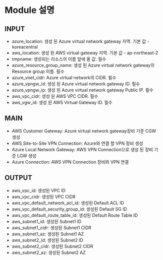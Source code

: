 # Module 설명

## INPUT

- azure_location: 생성 된 Azure virtual network gateway 지역. 기본 값 - koreacentral
- aws_location: 생성 된 AWS virtual gateway 지역. 기본 값 - ap-northeast-2
- tmpname: 생성되는 리소스의 이름 앞에 올 값. 필수
- azure_resource_group_name: 생성 된 Azure virtual network gateway의 Resource group 이름. 필수
- azure_vnet_cidr: Azure virtual network의 CIDR. 필수
- azure_vpngw_id: 생성 된 Azure virtual network gateway ID. 필수
- azure_vpngw_ip: 생성 된 Azure virtual network gateway Public IP. 필수
- aws_vpc_cidr: 생성 된 AWS VPC CIDR. 필수
- aws_vgw_id: 생성 된 AWS Virtual Gateway ID. 필수

## MAIN

- AWS Customer Gateway: Azure virtual network gateway장비 기준 CGW 생성
- AWS Site-to-Site VPN Connection: Azure와 연결 할 VPN 장비 생성
- Azure Local Network Gateway: AWS VPN Connection으로 생성 된 장비 기준 LGW 생성
- Azure Connection: AWS VPN Connection 장비와 VPN 연결

## OUTPUT

- aws_vpc_id: 생성된 VPC ID
- aws_vpc_cidr: 생성된 VPC CIDR
- aws_vpc_default_network_acl_id: 생성된 Default ACL ID
- aws_vpc_default_security_group_id: 생성된 Default SG ID
- aws_vpc_default_route_table_id: 생성된 Default Route Table ID
- aws_subnet1_id: 생성된 Subnet1 ID
- aws_subnet1_cidr: 생성된 Subnet1 CIDR
- aws_subnet1_az: 생성된 Subnet1 AZ
- aws_subnet2_id: 생성된 Subnet2 ID
- aws_subnet2_cidr: 생성된 Subnet2 CIDR
- aws_subnet2_az: 생성된 Subnet2 AZ
